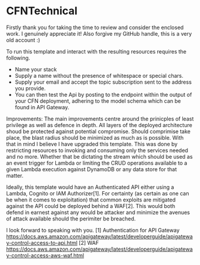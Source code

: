# CFNTechnical

Firstly thank you for taking the time to review and consider the enclosed work. I genuinely appreciate it! Also forgive my GitHub handle, this is a very old account :) 

To run this template and interact with the resulting resources requires the following. 
* Name your stack
* Supply a name without the presence of whitespace or special chars. 
* Supply your email and accept the topic subscription sent to the address you provide. 
* You can then test the Api by posting to the endpoint within the output of your CFN deployment, adhering to the model schema which can be found in API Gateway. 

Improvements: 
The main improvements centre around the prinicples of least privilege as well as defence in depth. All layers of the deployed architecture shoud be protected against potential compromise. Should comprimise take place, the blast radius should be minimized as much as is possible. With that in mind I believe I have upgraded this template. This was done by restricting resources to invoking and consuming only the services needed and no more. Whether that be dictating the stream which should be used as an event trigger for Lambda or limiting the CRUD operations available to a given Lambda execution against DynamoDB or any data store for that matter. 

Ideally, this template would have an Authenticated API either using a Lambda, Cognito or IAM Authorizer[1]. For certainty (as certain as one can be when it comes to exploitation) that common exploits are mitigated against the API could be deployed behind a WAF[2]. This would both defend in earnest against any would be attacker and minimize the avenues of attack available should the perimiter be breached. 

I look forward to speaking with you. 
[1] Authentication for API Gateway https://docs.aws.amazon.com/apigateway/latest/developerguide/apigateway-control-access-to-api.html
[2] WAF https://docs.aws.amazon.com/apigateway/latest/developerguide/apigateway-control-access-aws-waf.html
